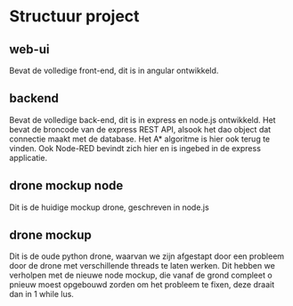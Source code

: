 # Structuur project

## web-ui

Bevat de volledige front-end, dit is in angular ontwikkeld. 

## backend

Bevat de volledige back-end, dit is in express en node.js ontwikkeld. Het bevat de broncode van de express REST API, 
alsook het dao object dat connectie maakt met de database. Het A* algoritme is hier ook terug te vinden.
Ook Node-RED bevindt zich hier en is ingebed in de express applicatie.

## drone mockup node

Dit is de huidige mockup drone, geschreven in node.js

## drone mockup 

Dit is de oude python drone, waarvan we zijn afgestapt door een probleem door de drone met verschillende threads te laten werken. 
Dit hebben we verholpen met de nieuwe node mockup, die vanaf de grond compleet o
pnieuw moest opgebouwd zorden om het probleem te fixen, deze draait dan in 1 while lus. 

